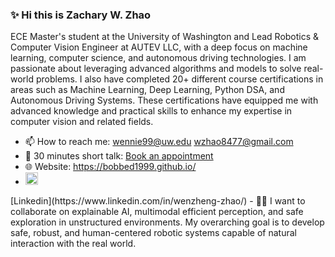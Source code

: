 ### ✨ Hi this is Zachary W. Zhao 

ECE Master's student at the University of Washington and Lead Robotics & Computer Vision Engineer at AUTEV LLC, with a deep focus on machine learning, computer science, and autonomous driving technologies. I am passionate about leveraging advanced algorithms and models to solve real-world problems. I also have completed 20+ different course certifications in areas such as Machine Learning, Deep Learning, Python DSA, and Autonomous Driving Systems. These certifications have equipped me with advanced knowledge and practical skills to enhance my expertise in computer vision and related fields.


- 📫 How to reach me: wennie99@uw.edu wzhao8477@gmail.com
- 💬 30 minutes short talk: [Book an appointment](https://calendar.app.google/j3STUfhKcGq9yFGP7)
- 🌐 Website: https://bobbed1999.github.io/
- <a href="https://www.linkedin.com/in/your-profile" target="_blank">
  <img src="https://cdn-icons-png.flaticon.com/512/174/174857.png" width="20" alt="LinkedIn"/>
</a>
 [Linkedin](https://www.linkedin.com/in/wenzheng-zhao/)
- 🙌💬 I want to collaborate on explainable AI, multimodal efficient perception, and safe exploration in unstructured environments. My overarching goal is to develop safe, robust, and human-centered robotic systems capable of natural interaction with the real world.
<!--
**Bobbed1999/Bobbed1999** is a ✨ _special_ ✨ repository because its `README.md` (this file) appears on your GitHub profile.

Here are some ideas to get you started:

- 🔭 I’m currently working on ...
- 🌱 I’m currently learning ...
- 👯 I’m looking to collaborate on ...
- 🤔 I’m looking for help with ...
- 💬 Ask me about ...
- 📫 How to reach me: ...
- 😄 Pronouns: ...
- ⚡ Fun fact: ...
-->

